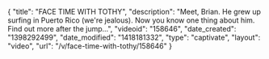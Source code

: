 {
    "title": "FACE TIME WITH TOTHY",
    "description": "Meet, Brian. He grew up surfing in Puerto Rico (we're jealous). Now you know one thing about him. Find out more after the jump...",
    "videoid": "158646",
    "date_created": "1398292499",
    "date_modified": "1418181332",
    "type": "captivate",
    "layout": "video",
    "url": "\/v\/face-time-with-tothy\/158646"
}